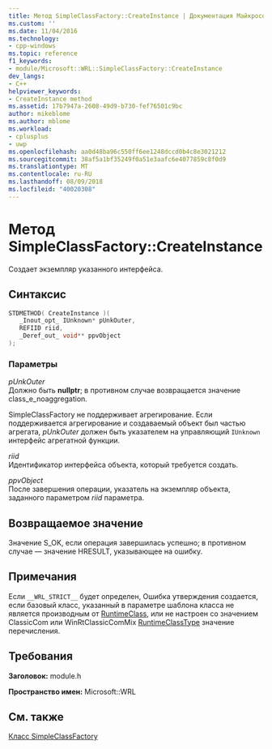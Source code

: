 ```yaml
---
title: Метод SimpleClassFactory::CreateInstance | Документация Майкрософт
ms.custom: ''
ms.date: 11/04/2016
ms.technology:
- cpp-windows
ms.topic: reference
f1_keywords:
- module/Microsoft::WRL::SimpleClassFactory::CreateInstance
dev_langs:
- C++
helpviewer_keywords:
- CreateInstance method
ms.assetid: 17b7947a-2608-49d9-b730-fef76501c9bc
author: mikeblome
ms.author: mblome
ms.workload:
- cplusplus
- uwp
ms.openlocfilehash: aa0d48ba96c550ff6ee1248dccd0b4c8e3021212
ms.sourcegitcommit: 38af5a1bf35249f0a51e3aafc6e4077859c8f0d9
ms.translationtype: MT
ms.contentlocale: ru-RU
ms.lasthandoff: 08/09/2018
ms.locfileid: "40020308"
---
```

# <a name="simpleclassfactorycreateinstance-method"></a>Метод SimpleClassFactory::CreateInstance

Создает экземпляр указанного интерфейса.

## <a name="syntax"></a>Синтаксис

```cpp
STDMETHOD( CreateInstance )(
   _Inout_opt_ IUnknown* pUnkOuter,
   REFIID riid,
   _Deref_out_ void** ppvObject
);
```

### <a name="parameters"></a>Параметры
*pUnkOuter*  
Должно быть **nullptr**; в противном случае возвращается значение class_e_noaggregation.

SimpleClassFactory не поддерживает агрегирование. Если поддерживается агрегирование и создаваемый объект был частью агрегата, *pUnkOuter* должен быть указателем на управляющий `IUnknown` интерфейс агрегатной функции.

*riid*  
Идентификатор интерфейса объекта, который требуется создать.

*ppvObject*  
После завершения операции, указатель на экземпляр объекта, заданного параметром *riid* параметра.

## <a name="return-value"></a>Возвращаемое значение

Значение S_OK, если операция завершилась успешно; в противном случае — значение HRESULT, указывающее на ошибку.

## <a name="remarks"></a>Примечания

Если `__WRL_STRICT__` будет определен, Ошибка утверждения создается, если базовый класс, указанный в параметре шаблона класса не является производным от [RuntimeClass](../windows/runtimeclass-class.md), или не настроен со значением ClassicCom или WinRtClassicComMix [ RuntimeClassType](../windows/runtimeclasstype-enumeration.md) значение перечисления.

## <a name="requirements"></a>Требования

**Заголовок:** module.h

**Пространство имен:** Microsoft::WRL

## <a name="see-also"></a>См. также
 [Класс SimpleClassFactory](../windows/simpleclassfactory-class.md)